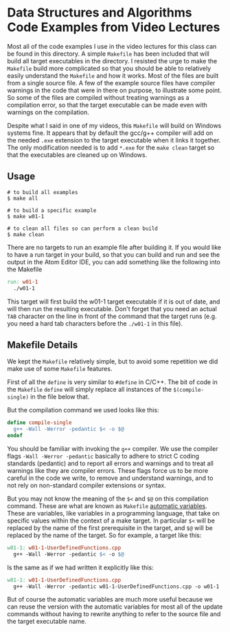 # Data Structures and Algorithms Code Examples from Video Lectures

Most all of the code examples I use in the video lectures for this class can
be found in this directory.  A simple `Makefile` has been included that will
build all target executables in the directory.  I resisted the urge to make
the `Makefile` build more complicated so that you should be able to relatively
easily understand the `Makefile` and how it works.  Most of the files are
built from a single source file.  A few of the example source files have
compiler warnings in the code that were in there on purpose, to illustrate
some point.  So some of the files are compiled without treating warnings as
a compilation error, so that the target executable can be made even with
warnings on the compilation.

Despite what I said in one of my videos, this `Makefile` will build on
Windows systems fine.  It appears that by default the gcc/g++ compiler will
add on the needed `.exe` extension to the target executable when it links
it together.  The only modification needed is to add `*.exe` for the
`make clean` target so that the executables are cleaned up on Windows.

## Usage

```
# to build all examples
$ make all

# to build a specific example
$ make w01-1

# to clean all files so can perform a clean build
$ make clean
```

There are no targets to run an example file after building it. If you would
like to have a run target in your build, so that you can build and run and
see the output in the Atom Editor IDE, you can add something like the
following into the Makefile

```Makefile
run: w01-1
  ./w01-1
```

This target will first build the w01-1 target executable if it is out of
date, and will then run the resulting executable.  Don't forget that you need
an actual `TAB` character on the line in front of the command that the
target runs (e.g. you need a hard tab characters before the `./w01-1` in
this file).

## Makefile Details

We kept the `Makefile` relatively simple, but to avoid some repetition we did
make use of some `Makefile` features.

First of all the `define` is very similar to `#define` in C/C++.  The bit
of code in the `Makefile` `define` will simply replace all instances of the
`$(compile-single)` in the file below that.

But the compilation command we used looks like this:

```Makefile
define compile-single
  g++ -Wall -Werror -pedantic $< -o $@
endef
```

You should be familiar with invoking the `g++` compiler.  We use the compiler
flags `-Wall -Werror -pedantic` basically to adhere to strict C coding
standards (pedantic) and to report all errors and warnings and to treat all
warnings like they are compiler errors.  These flags force us to be more
careful in the code we write, to remove and understand warnings, and to not
rely on non-standard compiler extensions or syntax.

But you may not know the meaning of the `$<` and `$@` on this compilation
command.  These are what are known as `Makefile`
[automatic variables](https://www.gnu.org/software/make/manual/html_node/Automatic-Variables.html).
These are variables, like variables in a programming language, that take on
specific values within the context of a make target.  In particular
`$<` will be replaced by the name of the first prerequisite in the
target, and `$@` will be replaced by the name of the target.  So for
example, a target like this:

```Makefile
w01-1: w01-1-UserDefinedFunctions.cpp
  g++ -Wall -Werror -pedantic $< -o $@
```

Is the same as if we had written it explicitly like this:

```Makefile
w01-1: w01-1-UserDefinedFunctions.cpp
  g++ -Wall -Werror -pedantic w01-1-UserDefinedFunctions.cpp -o w01-1
```

But of course the automatic variables are much more useful because we can
reuse the version with the automatic variables for most all of the update
commands without having to rewrite anything to refer to the source file
and the target executable name.
